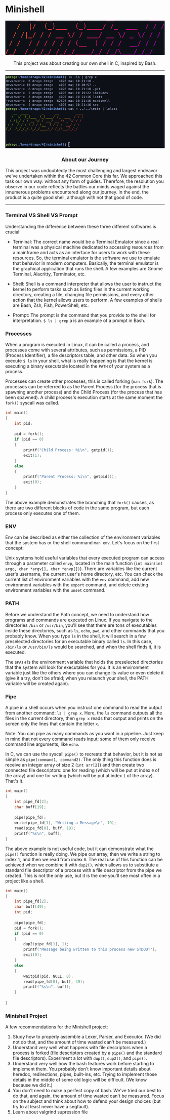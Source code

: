 # Minishell

<p align="center">
    <img src="./assets/printscreen.png"/>
</p>

<p align="center"> This project was about creating our own shell in C, inspired by Bash. </p>

---
<p align="center">
    <img src="./assets/printscreen2.png"/>
</p>

<h3 align="center">About our Journey</h3>
This project was undoubtedly the most challenging and largest endeavor we've undertaken within the 42 Common Core this far. We approached this task our own way: without any form of guides. Therefore, the resolution you observe in our code reflects the battles our minds waged against the innumerous problems encountered along our journey. In the end, the product is a quite good shell, although with not that good of code.

---
### Terminal VS Shell VS Prompt
Understanding the difference between these three different softwares is crucial:

- Terminal: The correct name would be a Terminal Emulator since a real terminal was a physical machine dedicated to accessing resources from a mainframe and acts as an interface for users to work with these resources. So, the terminal emulator is the software we use to emulate that behavior in modern computers. Basically, the terminal emulator is the graphical application that runs the shell. A few examples are Gnome Terminal, Alacritty, Terminator, etc.

- Shell: Shell is a command interpreter that allows the user to instruct the kernel to perform tasks such as listing files in the current working directory, creating a file, changing file permissions, and every other action that the kernel allows users to perform. A few examples of shells are Bash, Zsh, Fish, PowerShell, etc.

- Prompt: The prompt is the command that you provide to the shell for interpretation. `$ ls | grep` a is an example of a prompt in Bash.

### Processes
When a program is executed in Linux, it can be called a process, and processes come with several attributes, such as permissions, a PID (Process Identifier), a file descriptors table, and other data. So when you execute `$ ls` in your shell, what is really happening is that the kernel is executing a binary executable located in the `PATH` of your system as a process.

Processes can create other processes; this is called forking (`man fork`). The processes can be referred to as the Parent Process (for the process that is spawning another process) and the Child Process (for the process that has been spawned). A child process's execution starts at the same moment the `fork()` syscall was called.

```c
int main()
{
    int pid;

    pid = fork();
    if (pid == 0)
    {
        printf("Child Process: %i\n", getpid());
        exit(1);
    }
    else
    {
        printf("Parent Process: %i\n", getpid());
        exit(0);
    }
}
```

The above example demonstrates the branching that `fork()` causes, as there are two different blocks of code in the same program, but each process only executes one of them.

### ENV
Env can be described as either the collection of the environment variables that the system has or the shell command `man env`. Let's focus on the first concept:

Unix systems hold useful variables that every executed program can access through a parameter called `envp`, located in the main function (`int main(int argc, char *argv[], char *envp[])`). There are variables like the current user's username, the current user's home directory, etc. You can check the current list of environment variables with the `env` command, add new environment variables with the `export` command, and delete existing environment variables with the `unset` command.
### PATH
Before we understand the Path concept, we need to understand how programs and commands are executed on Linux. If you navigate to the directories `/bin` or `/usr/bin`, you'll see that there are tons of executables inside these directories, such as `ls`, `echo`, `pwd`, and other commands that you probably know. When you type `ls` in the shell, it will search in a few preselected directories for an executable binary called `ls`. In this case, `/bin/ls` or `/usr/bin/ls` would be searched, and when the shell finds it, it is executed.

The `$PATH` is the environment variable that holds the preselected directories that the system will look for executables for you. It is an environment variable just like the others where you can change its value or even delete it (give it a try, don't be afraid; when you relaunch your shell, the PATH variable will be created again).
### Pipe
A pipe in a shell occurs when you instruct one command to read the output from another command: `ls | grep x`. Here, the `ls` command outputs all the files in the current directory, then `grep x` reads that output and prints on the screen only the lines that contain the letter `x`.

Note: You can pipe as many commands as you want in a pipeline. Just keep in mind that not every command reads input; some of them only receive command line arguments, like `echo`.

In C, we can use the syscall `pipe()` to recreate that behavior, but it is not as simple as `pipe(command1, command2)`. The only thing this function does is receive an integer array of size 2 (`int arr[2]`) and then create two connected file descriptors: one for reading (which will be put at index `0` of the array) and one for writing (which will be put at index `1` of the array). That's it.

```c
int main()
{
    int pipe_fd[2];
    char buff[19];

    pipe(pipe_fd);
    write(pipe_fd[1], "Writing a Message\n", 19);
    read(pipe_fd[0], buff, 19);
    printf("%s\n", buff);
}
```
The above example is not useful code, but it can demonstrate what the `pipe()` function is really doing. We pipe our array, then we write a string to index `1`, and then we read from index `0`. The real use of this function can be achieved when we combine it with `dup2()`, which allows us to substitute a standard file descriptor of a process with a file descriptor from the pipe we created. This is not the only use, but it is the one you'll see most often in a project like a shell.

```c
int main()
{
    int pipe_fd[2];
    char buff[49];
    int pid;

    pipe(pipe_fd);
    pid = fork();
    if (pid == 0)
    {
        dup2(pipe_fd[1], 1);
        printf("Message being written to this process new STDOUT");
        exit(0);
    }
    else
    {
        waitpid(pid, NULL, 0);
        read(pipe_fd[0], buff, 49);
        printf("%s\n", buff);
    }

}
```

### Minishell Project
A few recommendations for the Minishell project:
1. Study how to properly assemble a Lexer, Parser, and Executor. (We did not do that, and the amount of time wasted can't be measured.)
2. Understand very well what happens with file descriptors when a process is forked (file descriptors created by a `pipe()` and the standard file descriptors). Experiment a lot with `dup()`, `dup2()`, and `pipe()`.
3. Understand very well how the bash features work before starting to implement them. You probably don't know important details about heredoc, redirections, pipes, built-ins, etc. Trying to implement those details in the middle of some old logic will be difficult. (We know because we did it.)
4. You don't need to make a perfect copy of bash. We've tried our best to do that, and again, the amount of time wasted can't be measured. Focus on the subject and think about how to defend your design choices (but try to at least never have a segfault).
5. Learn about valgrind supression file
